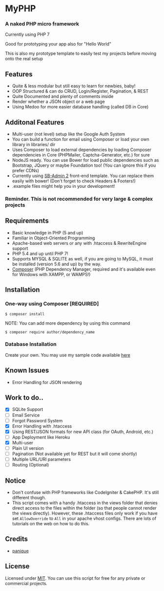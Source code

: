 # MyPHP
### A naked PHP micro framework
Currently using PHP 7

Good for prototyping your app also for "Hello World"

This is also my prototype template to easily test my projects before moving onto the real setup

## Features
* Quite & less modular but still easy to learn for newbies, baby!
* OOP Structured & can do CRUD, Login/Register, Pagination, & REST
* Quite Documented and plenty of comments inside
* Render whether a JSON object or a web page
* Using Medoo for more easier database handling (called DB in Core)

## Additonal Features
* Multi-user (not level) setup like the Google Auth System
* You can build a function for email using Composer or load your own library in libraries/ dir
* Uses Composer to load external dependencies by loading Composer dependencies in Core (PHPMailer, Captcha-Generator, etc.) for sure
* NodeJS ready. You can use Bower for load public dependencies such as Bootstrap, JQuery or maybe Foundation too! (You can ignore this if you prefer CDNs)
* Currently using [SB-Admin 2](http://startbootstrap.com/template-overviews/sb-admin-2/) front-end template. You can replace them easily with bower! (Don't forget to check Headers & Footers!)
* .example files might help you in your development!

### Reminder. This is not recommended for very large & complex projects

## Requirements
* Basic knowledge in PHP (5 and up)
* Familiar in Object-Oriented Programming
* Apache-based web servers or any with .htaccess & RewriteEngine support
* PHP 5.4 and up until PHP 7!
* Supports MYSQL & SQLITE as well, if you are going to MySQL, it must be installed (version 5.6 and up) by the way.
* [Composer](https://getcomposer.org) (PHP Dependency Manager, required and it's available even for Windows with XAMPP, or WAMPS!)

## Installation
### One-way using Composer [REQUIRED]
`$ composer install`

NOTE: You can add more dependency by using this command

`$ composer require author/dependency_name`

### Database Installation
Create your own. You may use my sample code available [here](https://gist.github.com/jccultima123/5e10a6d9e549778eff40adb5a3556e4a)

## Known Issues
* Error Handling for JSON rendering

## Work to do..
- [x] SQLite Support
- [ ] Email Service
- [ ] Forgot Password System
- [x] Error Handling with .htaccess
- [x] Using REST/JSON formats for new API class (for OAuth, Android, etc.)
- [ ] App Deployment like Heroku
- [x] Multi-user
- [ ] Plain UI version
- [ ] Pagination (Not available yet for REST but it will come shortly)
- [ ] Multiple URL/URI parameters
- [ ] Routing (Optional)

## Notice
* Don't confuse with PHP frameworks like CodeIgniter & CakePHP. It's still different though.
* This script comes with a handy .htaccess in the views folder that denies direct access to the files within the folder (so that people cannot render the views directly). However, these .htaccess files only work if you have set
`AllowOverride` to `All` in your apache vhost configs. There are lots of tutorials on the web on how to do this.

## Credits
* [panique](https://github.com/panique)

## License
Licensed under [MIT](http://www.opensource.org/licenses/mit-license.php). You can use this script for free for any
private or commercial projects.
